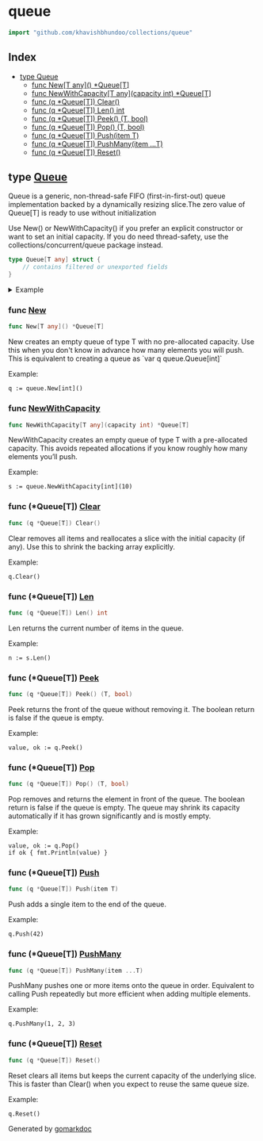 <!-- Code generated by gomarkdoc. DO NOT EDIT -->

# queue

```go
import "github.com/khavishbhundoo/collections/queue"
```

## Index

- [type Queue](<#Queue>)
    - [func New\[T any\]\(\) \*Queue\[T\]](<#New>)
    - [func NewWithCapacity\[T any\]\(capacity int\) \*Queue\[T\]](<#NewWithCapacity>)
    - [func \(q \*Queue\[T\]\) Clear\(\)](<#Queue[T].Clear>)
    - [func \(q \*Queue\[T\]\) Len\(\) int](<#Queue[T].Len>)
    - [func \(q \*Queue\[T\]\) Peek\(\) \(T, bool\)](<#Queue[T].Peek>)
    - [func \(q \*Queue\[T\]\) Pop\(\) \(T, bool\)](<#Queue[T].Pop>)
    - [func \(q \*Queue\[T\]\) Push\(item T\)](<#Queue[T].Push>)
    - [func \(q \*Queue\[T\]\) PushMany\(item ...T\)](<#Queue[T].PushMany>)
    - [func \(q \*Queue\[T\]\) Reset\(\)](<#Queue[T].Reset>)


<a name="Queue"></a>
## type [Queue](<https://github.com/khavishbhundoo/collections/blob/main/queue/queue.go#L10-L13>)

Queue is a generic, non\-thread\-safe FIFO \(first\-in\-first\-out\) queue implementation backed by a dynamically resizing slice.The zero value of Queue\[T\] is ready to use without initialization

Use New\(\) or NewWithCapacity\(\) if you prefer an explicit constructor or want to set an initial capacity. If you do need thread\-safety, use the collections/concurrent/queue package instead.

```go
type Queue[T any] struct {
    // contains filtered or unexported fields
}
```

<details><summary>Example</summary>
<p>



```go
package main

import (
        "fmt"

        "github.com/khavishbhundoo/collections/queue"
)

func main() {
        s := queue.New[int]()
        s.PushMany(1, 2)
        s.Push(3)

        s2 := queue.NewWithCapacity[int](4)
        s2.PushMany(1, 2, 3, 4)
        s2.Push(3)
        val, ok := s2.Pop()
        fmt.Println(val, ok)

        val, ok = s.Pop()
        fmt.Println(val, ok)
        fmt.Println(s.Len())
        peek, ok := s.Peek()
        fmt.Println(peek, ok)
        fmt.Println(s.Len())
        s.Pop()
        s.Pop()
        val, ok = s.Pop()
        fmt.Println(val, ok)
        peek, ok = s.Peek()
        fmt.Println(peek, ok)

        // The zero value of Queue[T] is ready to use without initialization
        var s3 queue.Queue[int]
        s3.Push(1)
        val, ok = s3.Pop()
        fmt.Println(val, ok)

}
```

#### Output

```
1 true
1 true
2
2 true
2
0 false
0 false
1 true
```

</p>
</details>

<a name="New"></a>
### func [New](<https://github.com/khavishbhundoo/collections/blob/main/queue/queue.go#L29>)

```go
func New[T any]() *Queue[T]
```

New creates an empty queue of type T with no pre\-allocated capacity. Use this when you don't know in advance how many elements you will push. This is equivalent to creating a queue as \`var q queue.Queue\[int\]\`

Example:

```
q := queue.New[int]()
```

<a name="NewWithCapacity"></a>
### func [NewWithCapacity](<https://github.com/khavishbhundoo/collections/blob/main/queue/queue.go#L43>)

```go
func NewWithCapacity[T any](capacity int) *Queue[T]
```

NewWithCapacity creates an empty queue of type T with a pre\-allocated capacity. This avoids repeated allocations if you know roughly how many elements you’ll push.

Example:

```
s := queue.NewWithCapacity[int](10)
```

<a name="Queue[T].Clear"></a>
### func \(\*Queue\[T\]\) [Clear](<https://github.com/khavishbhundoo/collections/blob/main/queue/queue.go#L160>)

```go
func (q *Queue[T]) Clear()
```

Clear removes all items and reallocates a slice with the initial capacity \(if any\). Use this to shrink the backing array explicitly.

Example:

```
q.Clear()
```

<a name="Queue[T].Len"></a>
### func \(\*Queue\[T\]\) [Len](<https://github.com/khavishbhundoo/collections/blob/main/queue/queue.go#L138>)

```go
func (q *Queue[T]) Len() int
```

Len returns the current number of items in the queue.

Example:

```
n := s.Len()
```

<a name="Queue[T].Peek"></a>
### func \(\*Queue\[T\]\) [Peek](<https://github.com/khavishbhundoo/collections/blob/main/queue/queue.go#L125>)

```go
func (q *Queue[T]) Peek() (T, bool)
```

Peek returns the front of the queue without removing it. The boolean return is false if the queue is empty.

Example:

```
value, ok := q.Peek()
```

<a name="Queue[T].Pop"></a>
### func \(\*Queue\[T\]\) [Pop](<https://github.com/khavishbhundoo/collections/blob/main/queue/queue.go#L79>)

```go
func (q *Queue[T]) Pop() (T, bool)
```

Pop removes and returns the element in front of the queue. The boolean return is false if the queue is empty. The queue may shrink its capacity automatically if it has grown significantly and is mostly empty.

Example:

```
value, ok := q.Pop()
if ok { fmt.Println(value) }
```

<a name="Queue[T].Push"></a>
### func \(\*Queue\[T\]\) [Push](<https://github.com/khavishbhundoo/collections/blob/main/queue/queue.go#L66>)

```go
func (q *Queue[T]) Push(item T)
```

Push adds a single item to the end of the queue.

Example:

```
q.Push(42)
```

<a name="Queue[T].PushMany"></a>
### func \(\*Queue\[T\]\) [PushMany](<https://github.com/khavishbhundoo/collections/blob/main/queue/queue.go#L57>)

```go
func (q *Queue[T]) PushMany(item ...T)
```

PushMany pushes one or more items onto the queue in order. Equivalent to calling Push repeatedly but more efficient when adding multiple elements.

Example:

```
q.PushMany(1, 2, 3)
```

<a name="Queue[T].Reset"></a>
### func \(\*Queue\[T\]\) [Reset](<https://github.com/khavishbhundoo/collections/blob/main/queue/queue.go#L149>)

```go
func (q *Queue[T]) Reset()
```

Reset clears all items but keeps the current capacity of the underlying slice. This is faster than Clear\(\) when you expect to reuse the same queue size.

Example:

```
q.Reset()
```

Generated by [gomarkdoc](<https://github.com/princjef/gomarkdoc>)